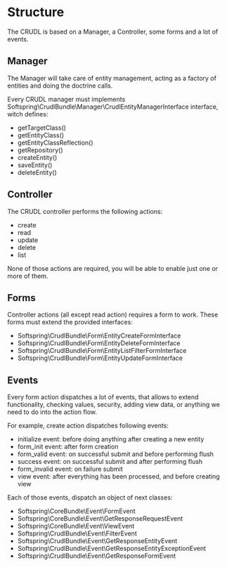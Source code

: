 
# Structure

The CRUDL is based on a Manager, a Controller, some forms and a lot of events.

## Manager

The Manager will take care of entity management, acting as a factory of entities and doing the doctrine calls.

Every CRUDL manager must implements Softspring\CrudlBundle\Manager\CrudlEntityManagerInterface interface, witch defines:

- getTargetClass()
- getEntityClass()
- getEntityClassReflection()
- getRepository()
- createEntity()
- saveEntity()
- deleteEntity()

## Controller

The CRUDL controller performs the following actions:

- create
- read
- update
- delete
- list

None of those actions are required, you will be able to enable just one or more of them.

## Forms

Controller actions (all except read action) requires a form to work. These forms must
extend the provided interfaces:

- Softspring\CrudlBundle\Form\EntityCreateFormInterface
- Softspring\CrudlBundle\Form\EntityDeleteFormInterface
- Softspring\CrudlBundle\Form\EntityListFilterFormInterface
- Softspring\CrudlBundle\Form\EntityUpdateFormInterface

## Events

Every form action dispatches a lot of events, that allows to extend functionality, checking
values, security, adding view data, or anything we need to do into the action flow.

For example, create action dispatches following events:

- initialize event: before doing anything after creating a new entity
- form_init event: after form creation
- form_valid event: on successful submit and before performing flush
- success event: on successful submit and after performing flush
- form_invalid event: on failure submit
- view event: after everything has been processed, and before creating view

Each of those events, dispatch an object of next classes:

- Softspring\CoreBundle\Event\FormEvent
- Softspring\CoreBundle\Event\GetResponseRequestEvent
- Softspring\CoreBundle\Event\ViewEvent
- Softspring\CrudlBundle\Event\FilterEvent
- Softspring\CrudlBundle\Event\GetResponseEntityEvent
- Softspring\CrudlBundle\Event\GetResponseEntityExceptionEvent
- Softspring\CrudlBundle\Event\GetResponseFormEvent